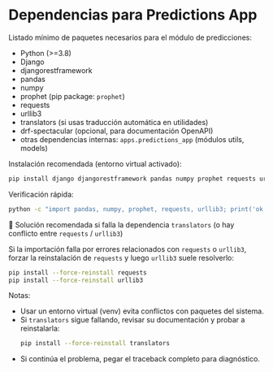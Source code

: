 # Dependencias para Predictions App

Listado mínimo de paquetes necesarios para el módulo de predicciones:

- Python (>=3.8)
- Django
- djangorestframework
- pandas
- numpy
- prophet (pip package: `prophet`)
- requests
- urllib3
- translators (si usas traducción automática en utilidades)
- drf-spectacular (opcional, para documentación OpenAPI)
- otras dependencias internas: `apps.predictions_app` (módulos utils, models)

Instalación recomendada (entorno virtual activado):

```bash
pip install django djangorestframework pandas numpy prophet requests urllib3 translators drf-spectacular
```

Verificación rápida:

```bash
python -c "import pandas, numpy, prophet, requests, urllib3; print('ok')"
```

🔧 Solución recomendada si falla la dependencia `translators` (o hay conflicto entre `requests` / `urllib3`)

Si la importación falla por errores relacionados con `requests` o `urllib3`, forzar la reinstalación de `requests` y luego `urllib3` suele resolverlo:

```bash
pip install --force-reinstall requests
pip install --force-reinstall urllib3
```

Notas:
- Usar un entorno virtual (venv) evita conflictos con paquetes del sistema.
- Si `translators` sigue fallando, revisar su documentación y probar a reinstalarla:
  ```bash
  pip install --force-reinstall translators
  ```
- Si continúa el problema, pegar el traceback completo para diagnóstico.